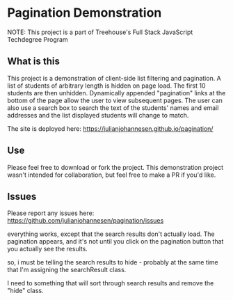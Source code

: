 # Pagination Demonstration

NOTE: This project is a part of Treehouse's Full Stack JavaScript Techdegree Program

## What is this
This project is a demonstration of client-side list filtering and pagination. A list of students of arbitrary length is hidden on page load. The first 10 students are then unhidden. Dynamically appended "pagination" links at the bottom of the page allow the user to view subsequent pages. The user can also use a search box to search the text of the students' names and email addresses and the list displayed students will change to match.

The site is deployed here:
https://julianjohannesen.github.io/pagination/

## Use 
Please feel free to download or fork the project. This demonstration project wasn't intended for collaboration, but feel free to make a PR if you'd like.

## Issues
Please report any issues here: https://github.com/julianjohannesen/pagination/issues

everything works, except that the search results don't actually load. The pagination appears, and it's not until you click on the pagination button that you actually see the results. 

so, i must be telling the search results to hide - probably at the same time that I'm assigning the searchResult class. 

I need to something that will sort through search results and remove the "hide" class.